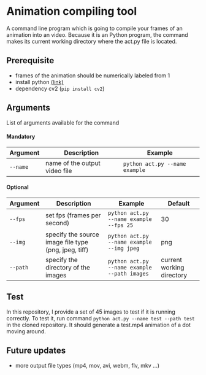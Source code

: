 # Animation compiling tool

A command line program which is going to compile your frames of an animation into an video. Because it is an Python program, the command  makes its current working directory where the act.py file is located.

## Prerequisite

- frames of the animation should be numerically labeled from 1
- install python [(link)](https://www.python.org/downloads/)
- dependency cv2 (`pip install cv2`)

## Arguments

List of arguments available for the command

#### Mandatory

| Argument | Description | Example |
| -------- | ------- | ------- |
| `--name` | name of the output video file | `python act.py --name example` |

#### Optional

| Argument | Description | Example | Default |
| -------- | ------- | ------- | ------- |
| `--fps` | set fps (frames per second) | `python act.py --name example --fps 25` | 30 |
| `--img` | specify the source image file type (png, jpeg, tiff) | `python act.py --name example --img jpeg` | png |
| `--path` | specify the directory of the images | `python act.py --name example --path images` | current working directory |

## Test

In this repository, I provide a set of 45 images to test if it is running correctly. To test it, run command `python act.py --name test --path test` in the cloned repository. It should generate a test.mp4 animation of a dot moving around.

## Future updates

- more output file types (mp4, mov, avi, webm, flv, mkv ...)

